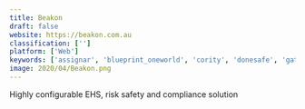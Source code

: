 ```yaml
---
title: Beakon
draft: false 
website: https://beakon.com.au
classification: ['']
platform: ['Web']
keywords: ['assignar', 'blueprint_oneworld', 'cority', 'donesafe', 'gatekeeper', 'gensuite', 'industrysafe', 'integrum', 'intelex', 'logicgate', 'mastercontrol', 'netwrix_auditor', 'promapp', 'prontoforms', 'safetytek', 'standardfusion', 'zengrc', 'iauditor']
image: 2020/04/Beakon.png
---
```

Highly configurable EHS, risk safety and compliance solution